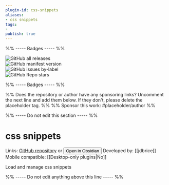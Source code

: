 ```yaml
---
plugin-id: css-snippets
aliases:
- css snippets
tags: 
- 
publish: true
---
```


%% ----- Badges ----- %%

![GitHub all releases](https://img.shields.io/github/downloads/jdbrice/obsidian-css-snippets/total?color=573E7A&logo=github&style=for-the-badge)   
![GitHub manifest version](https://img.shields.io/github/manifest-json/v/jdbrice/obsidian-css-snippets?color=573E7A&logo=github&style=for-the-badge)   
![GitHub issues by-label](https://img.shields.io/github/issues/jdbrice/obsidian-css-snippets/help%20wanted?color=573E7A&logo=github&style=for-the-badge)   
![GitHub Repo stars](https://img.shields.io/github/stars/jdbrice/obsidian-css-snippets?color=573E7A&logo=github&style=for-the-badge)

%% ----- Badges ----- %%

%% Does the repository or author have any sponsoring links? Uncomment the next line and add them below. If they don't, please delete the placeholder tag. %%
%% Sponsor this work: #placeholder/author %%

%% ----- Do not edit this section ----- %%

# css snippets

Links: [GitHub repository](https://github.com/jdbrice/obsidian-css-snippets) or [<button id=HH>Open in Obsidian</button>](obsidian://goto-plugin?id=css-snippets)
Developed by: [[jdbrice]]
Mobile compatible: [[Desktop-only plugins|No]]

Load and manage css snippets

%% ----- Do not edit anything above this line ----- %% 
